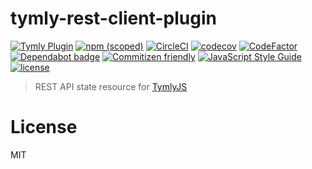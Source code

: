 # tymly-rest-client-plugin
[![Tymly Plugin](https://img.shields.io/badge/tymly-plugin-blue.svg)](https://tymly.io/)
[![npm (scoped)](https://img.shields.io/npm/v/@wmfs/tymly-rest-client-plugin.svg)](https://www.npmjs.com/package/@wmfs/tymly-rest-client-plugin)
[![CircleCI](https://circleci.com/gh/wmfs/tymly-rest-client-plugin.svg?style=svg)](https://circleci.com/gh/wmfs/tymly-rest-client-plugin)
[![codecov](https://codecov.io/gh/wmfs/tymly-rest-client-plugin/branch/master/graph/badge.svg)](https://codecov.io/gh/wmfs/tymly-rest-client-plugin)
[![CodeFactor](https://www.codefactor.io/repository/github/wmfs/tymly-rest-client-plugin/badge)](https://www.codefactor.io/repository/github/wmfs/tymly-rest-client-plugin)
[![Dependabot badge](https://img.shields.io/badge/Dependabot-active-brightgreen.svg)](https://dependabot.com/)
[![Commitizen friendly](https://img.shields.io/badge/commitizen-friendly-brightgreen.svg)](http://commitizen.github.io/cz-cli/)
[![JavaScript Style Guide](https://img.shields.io/badge/code_style-standard-brightgreen.svg)](https://standardjs.com)
[![license](https://img.shields.io/github/license/mashape/apistatus.svg)](https://github.com/wmfs/tymly-rest-client-plugin/blob/master/LICENSE)

> REST API state resource for [TymlyJS](http://www.tymlyjs.io)

# <a name="license"></a>License

MIT

